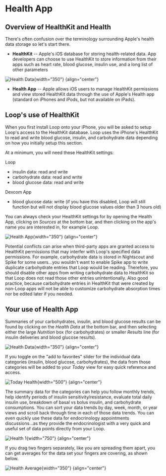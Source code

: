 # Health App

## Overview of HealthKit and Health

There's often confusion over the terminology surrounding Apple's health data storage so let's start there.

* **HealthKit** -- Apple's iOS database for storing health-related data. App developers can choose to use HealthKit to store information from their apps such as heart rate, blood glucose, insulin use, and a long list of other parameters

![Health Data](../img/health-data.png){width="350"}
{align="center"}

* **Health App** -- Apple allows iOS users to manage HealthKit permissions and view stored HealthKit data through the use of Apple's Health app (standard on iPhones and iPods, but not available on iPads).  

## Loop's use of HealthKit
When you first install Loop onto your iPhone, you will be asked to setup Loop's access to the HealthKit database. Loop uses the iPhone's HealthKit to read and write blood glucose, insulin, and carbohydrate data depending on how you initially setup this section. 

At a minimum, you will need these HealthKit settings:

Loop

* insulin data: read and write
* carbohydrate data: read and write
* blood glucose data: read and write

Dexcom App

* blood glucose data: write (if you have this disabled, Loop will still function but will not display blood glucose values older than 3 hours old)

You can always check your HealthKit settings for by opening the Health App, clicking on *Sources* at the bottom bar, and then clicking on the app's name you are interested in, for example Loop.

![Health App](../img/healthapp.jpg){width="350"}
{align="center"}

Potential conflicts can arise when third-party apps are granted access to HealthKit permissions that may interfer with Loop's specified data permissions. For example, carbohydrate data is stored in Nightscout and Spike for some users...you wouldn't want to enable Spike app to write duplicate carbohydrate entries that Loop would be reading. Therefore, you should disable other apps from writing carbohydrate data to HealthKit so that Loop does not read those other entries unintentionally.  Also good practice, because carbohydrate entries in HealthKit that were created by non-Loop apps will not be able to customize carbohydrate absorption times nor be edited later if you needed.

## Your use of Health App

Summaries of your carbohydrates, insulin, and blood glucose results can be found by clicking on the *Health Data* at the bottom bar, and then selecting either the large *Nutrition* box (for carbohydrates) or smaller *Results* line (for insulin deliveries and blood glucose results).


![Health Data](../img/health_data.jpg){width="350"}
{align="center"}

If you toggle on the "add to favorites" slider for the individual data categories (insulin, blood glucose, carbohydrates), the data from those categories will be added to your *Today* view for easy quick reference and access.

![Today Health](../img/todayhealth.jpg){width="500"}
{align="center"}

The summary data for the categories can help you follow monthly trends, help identify periods of insulin sensitivity/resistance, evaluate total daily insulin use, breakdown of basal vs bolus insulin, and carbohydrate consumptions. You can sort your data trends by day, week, month, or year views and scroll back through time in each of those data trends.  You can even quickly use these data for endocrinology appointments discussions...as they provide the endocrinologist with a very quick and useful set of data points directly from your Loop.


![Health 1](../img/health1.jpg){width="750"}
{align="center"}

If you drag two fingers separately, like you are spreading them apart, you can get averages for the data set your fingers are covering, as shown below.


![Health Average](../img/health-avg.jpg){width="350"}
{align="center"}
